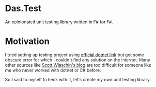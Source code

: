 # Das.Test
An opinionated unit testing library written in F# for F#.

# Motivation

I tried setting up testing project using [official dotnet link](https://github.com/dotnet/samples/blob/main/core/getting-started/unit-testing-with-fsharp/MathService.Tests/MathService.Tests.fsproj) but got some obscure error for which I couldn't find any solution on the internet. Many other sources like [Scott Wlaschin's blog](https://fsharpforfunandprofit.com/posts/low-risk-ways-to-use-fsharp-at-work-3) are too difficult for someone like me who never worked with dotnet or C# before.

So I said to myself to heck with it, let's create my own unit testing library.
